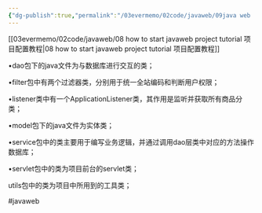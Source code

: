```yaml
---
{"dg-publish":true,"permalink":"/03evermemo/02code/javaweb/09java web 's knowledge 的一些目录含义/","dgPassFrontmatter":true}
---
```


[[03evermemo/02code/javaweb/08 how to start javaweb project tutorial 项目配置教程\|08 how to start javaweb project tutorial 项目配置教程]]

•dao包下的java文件为与数据库进行交互的类；

•filter包中有两个过滤器类，分别用于统一全站编码和判断用户权限；

•listener类中有一个ApplicationListener类，其作用是监听并获取所有商品分类；

•model包下的java文件为实体类；

•service包中的类主要用于编写业务逻辑，并通过调用dao层类中对应的方法操作数据库；

•servlet包中的类为项目前台的servlet类；

utils包中的类为项目中所用到的工具类；

#javaweb
